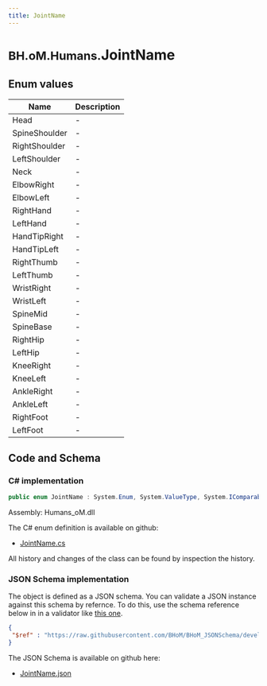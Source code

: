 ```yaml
---
title: JointName
---
```


# <small>BH.oM.Humans.</small>**JointName**



## Enum values

| Name            | Description                                                    |
|-----------------|----------------------------------------------------------------|
| Head |  -  |
| SpineShoulder |  -  |
| RightShoulder |  -  |
| LeftShoulder |  -  |
| Neck |  -  |
| ElbowRight |  -  |
| ElbowLeft |  -  |
| RightHand |  -  |
| LeftHand |  -  |
| HandTipRight |  -  |
| HandTipLeft |  -  |
| RightThumb |  -  |
| LeftThumb |  -  |
| WristRight |  -  |
| WristLeft |  -  |
| SpineMid |  -  |
| SpineBase |  -  |
| RightHip |  -  |
| LeftHip |  -  |
| KneeRight |  -  |
| KneeLeft |  -  |
| AnkleRight |  -  |
| AnkleLeft |  -  |
| RightFoot |  -  |
| LeftFoot |  -  |


## Code and Schema

### C# implementation

``` C# title="C#"
public enum JointName : System.Enum, System.ValueType, System.IComparable, System.ISpanFormattable, System.IFormattable, System.IConvertible
```

Assembly: Humans_oM.dll

The C# enum definition is available on github:

- [JointName.cs](https://github.com/BHoM/BHoM/blob/develop/Humans_oM/Enums\JointName.cs)

All history and changes of the class can be found by inspection the history.
### JSON Schema implementation

The object is defined as a JSON schema. You can validate a JSON instance against this schema by refernce. To do this, use the schema reference below in in a validator like [this one](https://www.jsonschemavalidator.net/).

``` json title="JSON Schema"
{
 "$ref" : "https://raw.githubusercontent.com/BHoM/BHoM_JSONSchema/develop/Humans_oM/JointName.json"
}
```

The JSON Schema is available on github here:

- [JointName.json](https://github.com/BHoM/BHoM_JSONSchema/blob/develop/Humans_oM/JointName.json)
